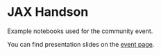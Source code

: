 # JAX Handson

Example notebooks used for the community event.

You can find presentation slides on the [event page](https://women-ml.connpass.com/event/271900/).
